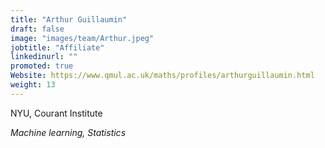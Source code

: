 ```yaml
---
title: "Arthur Guillaumin"
draft: false
image: "images/team/Arthur.jpeg"
jobtitle: "Affiliate"
linkedinurl: ""
promoted: true
Website: https://www.qmul.ac.uk/maths/profiles/arthurguillaumin.html
weight: 13
---
```


NYU, Courant Institute

*Machine learning, Statistics*
